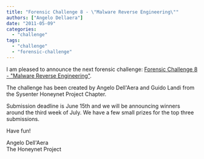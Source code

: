 ```yaml
---
title: "Forensic Challenge 8 - \"Malware Reverse Engineering\""
authors: ["Angelo Dellaera"]
date: "2011-05-09"
categories: 
  - "challenge"
tags: 
  - "challenge"
  - "forensic-challenge"
---
```


I am pleased to announce the next forensic challenge: [Forensic Challenge 8 - "Malware Reverse Engineering"](https://www.honeynet.org/node/668).  
  
The challenge has been created by Angelo Dell'Aera and Guido Landi from the Sysenter Honeynet Project Chapter.  
  
Submission deadline is June 15th and we will be announcing winners around the third week of July. We have a few small prizes for the top three submissions.  
  
Have fun!  
  
Angelo Dell'Aera  
The Honeynet Project
